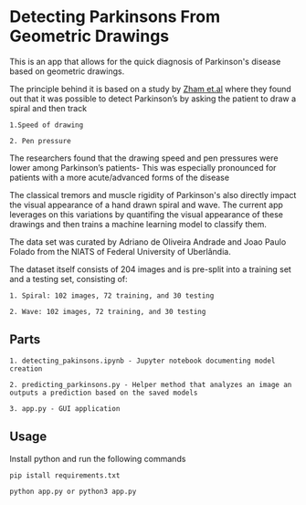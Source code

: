 # Detecting Parkinsons From Geometric Drawings
This is an app that allows for the quick diagnosis of Parkinson's disease based on geometric drawings.

The principle behind it is based on a study by [Zham et.al](https://www.frontiersin.org/articles/10.3389/fneur.2017.00435/full) where they found out that it was possible 
to detect Parkinson’s by asking the patient to draw a spiral and then track

    1.Speed of drawing
  
    2. Pen pressure

The researchers found that the drawing speed and pen pressures were lower among Parkinson’s patients- This was especially pronounced for patients with a more acute/advanced forms of the disease

The classical tremors and muscle rigidity of Parkinson's also directly impact the visual appearance of a hand drawn spiral and wave. 
The current app leverages on this variations by quantifing the visual appearance of these drawings and then trains a machine learning model to classify them.

The data set was curated by Adriano de Oliveira Andrade and Joao Paulo Folado from the NIATS of Federal University of Uberlândia.

The dataset itself consists of 204 images and is pre-split into a training set and a testing set, consisting of:

    1. Spiral: 102 images, 72 training, and 30 testing
    
    2. Wave: 102 images, 72 training, and 30 testing
    
## Parts
    1. detecting_pakinsons.ipynb - Jupyter notebook documenting model creation
    
    2. predicting_parkinsons.py - Helper method that analyzes an image an outputs a prediction based on the saved models
    
    3. app.py - GUI application
    
## Usage
Install python and run the following commands

    pip istall requirements.txt
    
    python app.py or python3 app.py
